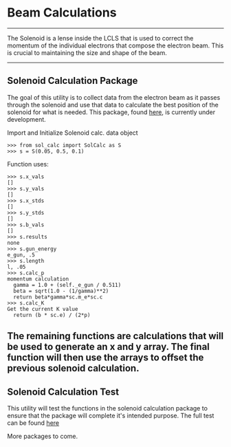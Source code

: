 # Beam Calculations
-------------------
The Solenoid is a lense inside the LCLS that is used to correct the 
momentum of the individual electrons that compose the electron beam. 
This is crucial to maintaining the size and shape of the beam. 

-------------------------------
## Solenoid Calculation Package
The goal of this utility is to collect data from the electron beam 
as it passes through the solenoid and use that data to calculate the 
best position of the solenoid for what is needed. This package, 
found [here](https://github.com/slaclab/lcls-tools/tree/python3devel/lcls_tools/beam_calcs/sol_calc), 
is currently under development. 


Import and Initialize Solenoid calc. data object 
```
>>> from sol_calc import SolCalc as S
>>> s = S(0.05, 0.5, 0.1)
```

Function uses: 
```
>>> s.x_vals
[]
>>> s.y_vals
[]
>>> s.x_stds
[]
>>> s.y_stds
[]
>>> s.b_vals
[]
>>> s.results
none
>>> s.gun_energy
e_gun, .5
>>> s.length
l, .05
>>> s.calc_p
momentum calculation
  gamma = 1.0 + (self._e_gun / 0.511)
  beta = sqrt(1.0 - (1/gamma)**2)
  return beta*gamma*sc.m_e*sc.c
>>> s.calc_K
Get the current K value
  return (b * sc.e) / (2*p)

```
The remaining functions are calculations that will be used to generate an x and y array.
The final function will then use the arrays to offset the previous solenoid calculation. 
----------------------------

## Solenoid Calculation Test
This utility will test the functions in the solenoid calculation package 
to ensure that the package will complete it's intended purpose. The full test can be found [here](https://github.com/slaclab/lcls-tools/blob/master/lcls_tools/beam_calcs/sol_calc/sol_calc_test.py)


More packages to come.